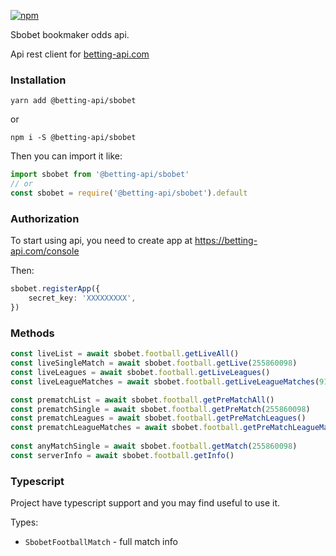 [![npm](https://img.shields.io/npm/v/@betting-api/sbobet)](https://www.npmjs.com/package/@betting-api/sbobet)

Sbobet bookmaker odds api. 

Api rest client for [betting-api.com](https://betting-api.com)

### Installation

`yarn add @betting-api/sbobet`

or

`npm i -S @betting-api/sbobet`


Then you can import it like:

```typescript
import sbobet from '@betting-api/sbobet'
// or
const sbobet = require('@betting-api/sbobet').default
```


### Authorization

To start using api, you need to create app at 
https://betting-api.com/console

Then:

```typescript
sbobet.registerApp({
    secret_key: 'XXXXXXXXX',
})
```


### Methods

```typescript
const liveList = await sbobet.football.getLiveAll()
const liveSingleMatch = await sbobet.football.getLive(255860098)
const liveLeagues = await sbobet.football.getLiveLeagues()
const liveLeagueMatches = await sbobet.football.getLiveLeagueMatches(91)

const prematchList = await sbobet.football.getPreMatchAll()
const prematchSingle = await sbobet.football.getPreMatch(255860098)
const prematchLeagues = await sbobet.football.getPreMatchLeagues()
const prematchLeagueMatches = await sbobet.football.getPreMatchLeagueMatches(91)
 
const anyMatchSingle = await sbobet.football.getMatch(255860098)
const serverInfo = await sbobet.football.getInfo()
```



### Typescript

Project have typescript support and you may find useful to use it.

Types:
- `SbobetFootballMatch` - full match info
